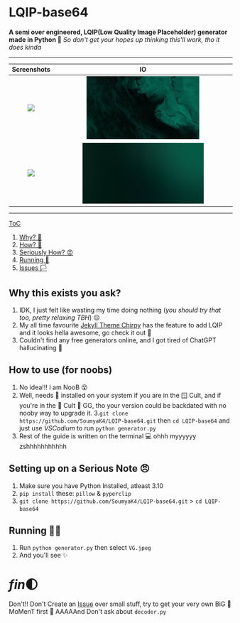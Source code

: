 # LQIP-base64

**A semi over engineered, LQIP(Low Quality Image Placeholder) generator made in Python :snake:**
_So don't get your hopes up thinking this'll work, tho it does kinda_
<hr>

Screenshots             |  IO
:-------------------------:|:-----------:
![](/s1.png) | <img src="VG.jpeg" width="65%"/>
![](/s2.png) | <img src="VG_demo.jpg" width="70%"/>

<hr>

[ToC](#lqip-base64)
1. [Why? 🤔](#why-this-exists-you-ask)
2. [How? 🤷](#how-to-use-for-noobs)
3. [Seriously How? 😠](#setting-up-on-a-serious-note-)
4. [Running 🏃](#running-)
5. [Issues 🏳️](#fin)

##  Why this exists you ask?
1. IDK, I just felt like wasting my time doing nothing (_you should try that too, pretty relaxing TBH_) 😌 
2. My all time favourite [Jekyll Theme Chirpy](https://chirpy.cotes.page/) has the feature to add LQIP and it looks hella awesome, go check it out 🚀 
3. Couldn't find any free generators online, and I got tired of ChatGPT hallucinating 🤖 

## How to use (for noobs)
1. No idea!!! I am NooB 😵 
2. Well, needs 🐍 installed on your system if you are in the 🪟 Cult, and if you're in the 🐧 Cult 👀 GG, tho your version could be backdated with no nooby way to upgrade it.
3.`git clone https://github.com/SoumyaK4/LQIP-base64.git` then `cd LQIP-base64` and just use _VSCodium_ to run `python generator.py`
4. Rest of the guide is written on the terminal 💻 ohhh myyyyyy zshhhhhhhhhhh

## Setting up on a Serious Note 😠 
1. Make sure you have Python Installed, atleast 3.10
2. `pip install` these: `pillow` & `pyperclip`
3. `git clone https://github.com/SoumyaK4/LQIP-base64.git` > `cd LQIP-base64` 

## Running 🏃🏽 
1. Run `python generator.py` then select `VG.jpeg`
2. And you'll see ✨

# *fin*🌓
Don't!! Don't Create an [Issue](https://github.com/SoumyaK4/LQIP-base64/issues/new/choose) over small stuff, try to get your very own BiG 🧠 MoMenT first 🥇
AAAAAnd Don't ask about `decoder.py`

